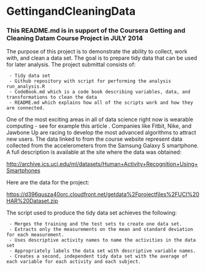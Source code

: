 GettingandCleaningData
======================

### This README.md is in support of the Coursera Getting and Cleaning Datam Course Project in JULY 2014

The purpose of this project is to demonstrate the ability to collect, work with, and clean a data set. The goal is to prepare tidy data that can be used for later analysis. The project submittal consists of:

     - Tidy data set 
     - Github repository with script for performing the analysis run_analysis.R
     - CodeBook.md which is a code book describing variables, data, and transformations to clean the data
     - README.md which explains how all of the scripts work and how they are connected.  

One of the most exciting areas in all of data science right now is wearable computing - see for example this article . Companies like Fitbit, Nike, and Jawbone Up are racing to develop the most advanced algorithms to attract new users. The data linked to from the course website represent data collected from the accelerometers from the Samsung Galaxy S smartphone. A full description is available at the site where the data was obtained: 

http://archive.ics.uci.edu/ml/datasets/Human+Activity+Recognition+Using+Smartphones 

Here are the data for the project: 

https://d396qusza40orc.cloudfront.net/getdata%2Fprojectfiles%2FUCI%20HAR%20Dataset.zip 

The script used to produce the tidy data set achieves the following: 

     - Merges the training and the test sets to create one data set.
     - Extracts only the measurements on the mean and standard deviation for each measurement. 
     - Uses descriptive activity names to name the activities in the data set
     - Appropriately labels the data set with descriptive variable names. 
     - Creates a second, independent tidy data set with the average of each variable for each activity and each subject. 

